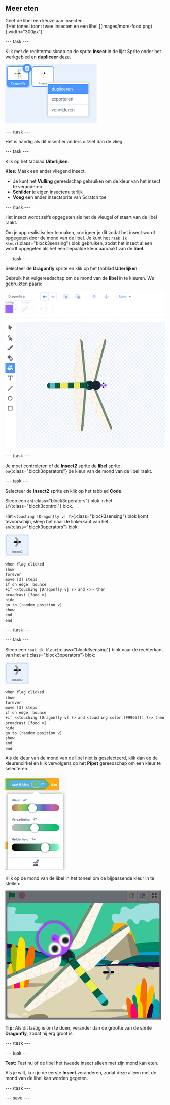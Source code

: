 ## Meer eten

<div style="display: flex; flex-wrap: wrap">
<div style="flex-basis: 200px; flex-grow: 1; margin-right: 15px;">
Geef de libel een keuze aan insecten.
</div>
<div>
![Het toneel toont twee insecten en een libel.](images/more-food.png){:width="300px"}
</div>
</div>

--- task ---

Klik met de rechtermuisknop op de sprite **Insect** in de lijst Sprite onder het werkgebied en **dupliceer** deze.

![De sprite-lijst met de insecten-sprite geselecteerd en 'dupliceren' gemarkeerd in het menu.](images/duplicate-insect.png)

--- /task ---

Het is handig als dit insect er anders uitziet dan de vlieg.

--- task ---

Klik op het tabblad **Uiterlijken**.

**Kies:** Maak een ander vliegend insect.
+ Je kunt het **Vulling** gereedschap gebruiken om de kleur van het insect te veranderen
+ **Schilder** je eigen insectenuiterlijk
+ **Voeg** een ander insectsprite van Scratch toe

--- /task ---

Het insect wordt zelfs opgegeten als het de vleugel of staart van de libel raakt.

Om je app realistischer te maken, corrigeer je dit zodat het insect wordt opgegeten door de mond van de libel. Je kunt het `raak ik kleur`{:class="block3sensing"} blok gebruiken, zodat het insect alleen wordt opgegeten als het een bepaalde kleur aanraakt van de **libel**.

--- task ---

Selecteer de **Dragonfly** sprite en klik op het tabblad **Uiterlijken**.

Gebruik het vulgereedschap om de mond van de **libel** in te kleuren. We gebruikten paars:

![De Teken-editor met het gereedschap Vullen geselecteerd en het libelkostuum met een paarse mond.](images/dragonfly-mouth-colour.png)

--- /task ---

Je moet controleren of de **Insect2** sprite de **libel** sprite `en`{:class="block3operators"} de kleur van de mond van de libel raakt.

--- task ---

Selecteer de **Insect2** sprite en klik op het tabblad **Code**.

Sleep een `en`{:class="block3operators"} blok in het `if`{:class="block3control"} blok.

Het `<touching [Dragonfly v] ?>`{:class="block3sensing"} blok komt tevoorschijn, sleep het naar de linkerkant van het `en`{:class="block3operators"} blok:

![](images/insect2-icon.png)

```blocks3
when flag clicked
show
forever
move [3] steps 
if on edge, bounce
+if <<touching [Dragonfly v] ?> and <>> then
broadcast [food v]
hide
go to (random position v)
show
end
end
```

--- /task ---

--- task ---

Sleep een `raak ik kleur`{:class="block3sensing"} blok naar de rechterkant van het `en`{:class="block3operators"} blok:

![](images/insect2-icon.png)

```blocks3
when flag clicked
show
forever
move [3] steps
if on edge, bounce
+if <<touching [Dragonfly v] ?> and <touching color (#9966ff) ?>> then
broadcast [food v]
hide
go to (random position v)
show
end
end
```

Als de kleur van de mond van de libel niet is geselecteerd, klik dan op de kleurencirkel en klik vervolgens op het **Pipet** gereedschap om een kleur te selecteren.

![Het kleurencirkelmenu met pipetgereedschap.](images/colour-eyedropper.png)

Klik op de mond van de libel in het toneel om de bijpassende kleur in te stellen:

![Het pipetgereedschap met markeerstift voor kleurselectie die over de paarse mond van de libel zweeft.](images/colour-select.png)

**Tip:** Als dit lastig is om te doen, verander dan de grootte van de sprite **Dragonfly**, zodat hij erg groot is.

--- /task ---

--- task ---

**Test:** Test nu of de libel het tweede insect alleen met zijn mond kan eten.

Als je wilt, kun je de eerste **Insect** veranderen, zodat deze alleen met de mond van de libel kan worden gegeten.

--- /task ---

--- save ---

